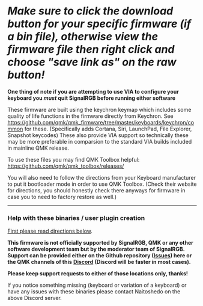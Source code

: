 # _Make sure to click the download button for your specific firmware (if a bin file), otherwise view the firmware file then right click and choose "save link as" on the raw button!_ #

**One thing of note if you are attempting to use VIA to configure your keyboard you _must_ quit SignalRGB before running either software**

These firmware are built using the keychron keymap which includes some quality of life functions in the firmware directly from Keychron.
See https://github.com/qmk/qmk_firmware/tree/master/keyboards/keychron/common for these. (Specifically adds Cortana, Siri, LaunchPad, File Explorer, Snapshot keycodes)
These also provide VIA support so technically these may be more preferable in comparsion to the standard VIA builds included in mainline QMK release.

To use these files you may find QMK Toolbox helpful:
https://github.com/qmk/qmk_toolbox/releases/

You will also need to follow the directions from your Keyboard manufacturer to put it bootloader mode in order to use QMK Toolbox.
(Check their website for directions, you should honestly check there anyways for firmware in case you to need to factory restore as well.)

---

### Help with these binaries / user plugin creation ###

[First please read directions below](https://github.com/SRGBmods/QMK-Binaries/#directions).

**This firmware is not officially supported by SignalRGB, QMK or any other software development team but by the moderator team of SignalRGB. Support can be provided either on the Github repository ([**Issues**](https://github.com/SRGBmods/QMK-Binaries/issues)) here or the QMK channels of this** [**Discord**](https://discord.com/invite/J5dwtcNhqC) **(Discord will be faster in most cases).**

**Please keep support requests to either of those locations only, thanks!**

If you notice something missing (keyboard or variation of a keyboard) or have any issues with these binaries please contact Naitoshedo on the above Discord server.